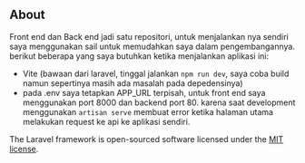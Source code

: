 ## About

Front end dan Back end jadi satu repositori, untuk menjalankan nya sendiri saya menggunakan sail untuk memudahkan saya dalam pengembangannya.
berikut beberapa yang saya butuhkan ketika menjalankan aplikasi ini:

- Vite (bawaan dari laravel, tinggal jalankan ```npm run dev```, saya coba build namun sepertinya masih ada masalah pada depedensinya)
- pada .env saya tetapkan APP_URL terpisah, untuk front end saya menggunakan port 8000 dan backend port 80. karena saat development menggunakan ```artisan serve``` membuat error ketika halaman utama melakukan request ke api ke aplikasi sendiri.

The Laravel framework is open-sourced software licensed under the [MIT license](https://opensource.org/licenses/MIT).
